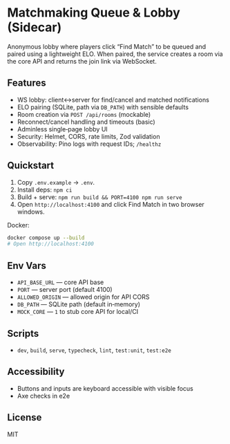 # Matchmaking Queue & Lobby (Sidecar)

Anonymous lobby where players click “Find Match” to be queued and paired using a lightweight ELO. When paired, the service creates a room via the core API and returns the join link via WebSocket.

## Features

- WS lobby: client↔server for find/cancel and matched notifications
- ELO pairing (SQLite, path via `DB_PATH`) with sensible defaults
- Room creation via `POST /api/rooms` (mockable)
- Reconnect/cancel handling and timeouts (basic)
- Adminless single‑page lobby UI
- Security: Helmet, CORS, rate limits, Zod validation
- Observability: Pino logs with request IDs; `/healthz`

## Quickstart

1. Copy `.env.example` → `.env`.
2. Install deps: `npm ci`
3. Build + serve: `npm run build && PORT=4100 npm run serve`
4. Open `http://localhost:4100` and click Find Match in two browser windows.

Docker:

```bash
docker compose up --build
# Open http://localhost:4100
```

## Env Vars

- `API_BASE_URL` — core API base
- `PORT` — server port (default 4100)
- `ALLOWED_ORIGIN` — allowed origin for API CORS
- `DB_PATH` — SQLite path (default in‑memory)
- `MOCK_CORE` — `1` to stub core API for local/CI

## Scripts

- `dev`, `build`, `serve`, `typecheck`, `lint`, `test:unit`, `test:e2e`

## Accessibility

- Buttons and inputs are keyboard accessible with visible focus
- Axe checks in e2e

## License

MIT

